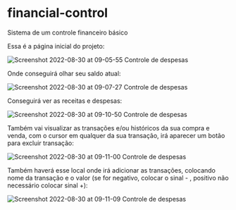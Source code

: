# financial-control
Sistema de um controle financeiro básico

Essa é a página inicial do projeto: 

![Screenshot 2022-08-30 at 09-05-55 Controle de despesas](https://user-images.githubusercontent.com/78979408/187432504-5578439b-c4e0-4a8a-9123-58549be662ec.png)


Onde conseguirá olhar seu saldo atual: 

![Screenshot 2022-08-30 at 09-07-27 Controle de despesas](https://user-images.githubusercontent.com/78979408/187433610-ead53698-131b-47f0-b130-5564f7f3f643.png)


Conseguirá ver as receitas e despesas:

![Screenshot 2022-08-30 at 09-10-50 Controle de despesas](https://user-images.githubusercontent.com/78979408/187433645-2b87985e-ce14-4180-aead-6291424fb407.png)


Também vai visualizar as transações e/ou históricos da sua compra e venda, com o cursor em qualquer da sua transação, 
  irá aparecer um botão para excluir transação:
  
![Screenshot 2022-08-30 at 09-11-00 Controle de despesas](https://user-images.githubusercontent.com/78979408/187433713-f749039e-61a9-41a2-a037-3766d44a92bc.png)


Também haverá esse local onde irá adicionar as transações, colocando nome 
  da transação e o valor (se for negativo, colocar o sinal - , positivo não necessário colocar sinal +):
  
![Screenshot 2022-08-30 at 09-11-09 Controle de despesas](https://user-images.githubusercontent.com/78979408/187433781-b9b6080a-95e8-48f1-b34e-98da3665160c.png)

